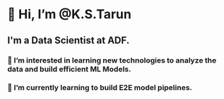 
# 👋 Hi, I’m @K.S.Tarun
## I'm a Data Scientist at ADF. 
### 👀 I’m interested in learning new technologies to analyze the data and build efficient ML Models. 
### 🌱 I’m currently learning to build E2E model pipelines. 
